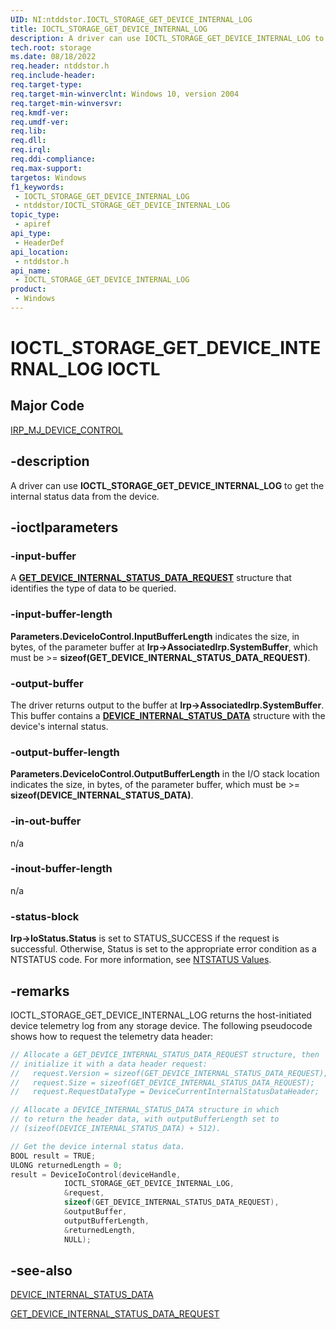 ```yaml
---
UID: NI:ntddstor.IOCTL_STORAGE_GET_DEVICE_INTERNAL_LOG
title: IOCTL_STORAGE_GET_DEVICE_INTERNAL_LOG
description: A driver can use IOCTL_STORAGE_GET_DEVICE_INTERNAL_LOG to get the internal status data from the device.
tech.root: storage
ms.date: 08/18/2022
req.header: ntddstor.h
req.include-header: 
req.target-type: 
req.target-min-winverclnt: Windows 10, version 2004
req.target-min-winversvr: 
req.kmdf-ver: 
req.umdf-ver: 
req.lib: 
req.dll: 
req.irql: 
req.ddi-compliance: 
req.max-support: 
targetos: Windows
f1_keywords:
 - IOCTL_STORAGE_GET_DEVICE_INTERNAL_LOG
 - ntddstor/IOCTL_STORAGE_GET_DEVICE_INTERNAL_LOG
topic_type:
 - apiref
api_type:
 - HeaderDef
api_location:
 - ntddstor.h
api_name:
 - IOCTL_STORAGE_GET_DEVICE_INTERNAL_LOG
product:
 - Windows
---
```


# IOCTL_STORAGE_GET_DEVICE_INTERNAL_LOG IOCTL

## Major Code

[IRP_MJ_DEVICE_CONTROL](/windows-hardware/drivers/kernel/irp-mj-device-control)

## -description

A driver can use **IOCTL_STORAGE_GET_DEVICE_INTERNAL_LOG** to get the internal status data from the device.

## -ioctlparameters

### -input-buffer

A [**GET_DEVICE_INTERNAL_STATUS_DATA_REQUEST**](ns-ntddstor-get_device_internal_status_data_request.md) structure that identifies the type of data to be queried.

### -input-buffer-length

**Parameters.DeviceIoControl.InputBufferLength** indicates the size, in bytes, of the parameter buffer at **Irp->AssociatedIrp.SystemBuffer**, which must be >= **sizeof(GET_DEVICE_INTERNAL_STATUS_DATA_REQUEST)**.

### -output-buffer

The driver returns output to the buffer at **Irp->AssociatedIrp.SystemBuffer**. This buffer contains a [**DEVICE_INTERNAL_STATUS_DATA**](ns-ntddstor-device_internal_status_data.md) structure with the device's internal status.

### -output-buffer-length

**Parameters.DeviceIoControl.OutputBufferLength** in the I/O stack location indicates the size, in bytes, of the parameter buffer, which must be >= **sizeof(DEVICE_INTERNAL_STATUS_DATA)**.

### -in-out-buffer

n/a

### -inout-buffer-length

n/a

### -status-block

**Irp->IoStatus.Status** is set to STATUS_SUCCESS if the request is successful.
Otherwise, Status is set to the appropriate error condition as a NTSTATUS code. For more information, see [NTSTATUS Values](/windows-hardware/drivers/kernel/ntstatus-values).

## -remarks

IOCTL_STORAGE_GET_DEVICE_INTERNAL_LOG returns the host-initiated device telemetry log from any storage device. The following pseudocode shows how to request the telemetry data header:

```cpp
// Allocate a GET_DEVICE_INTERNAL_STATUS_DATA_REQUEST structure, then
// initialize it with a data header request:
//   request.Version = sizeof(GET_DEVICE_INTERNAL_STATUS_DATA_REQUEST);
//   request.Size = sizeof(GET_DEVICE_INTERNAL_STATUS_DATA_REQUEST);
//   request.RequestDataType = DeviceCurrentInternalStatusDataHeader;

// Allocate a DEVICE_INTERNAL_STATUS_DATA structure in which
// to return the header data, with outputBufferLength set to
// (sizeof(DEVICE_INTERNAL_STATUS_DATA) + 512).

// Get the device internal status data.
BOOL result = TRUE;
ULONG returnedLength = 0;
result = DeviceIoControl(deviceHandle,
            IOCTL_STORAGE_GET_DEVICE_INTERNAL_LOG,
            &request,
            sizeof(GET_DEVICE_INTERNAL_STATUS_DATA_REQUEST),
            &outputBuffer,
            outputBufferLength,
            &returnedLength,
            NULL);

```

## -see-also

[DEVICE_INTERNAL_STATUS_DATA](ns-ntddstor-device_internal_status_data.md)

[GET_DEVICE_INTERNAL_STATUS_DATA_REQUEST](ns-ntddstor-get_device_internal_status_data_request.md)
